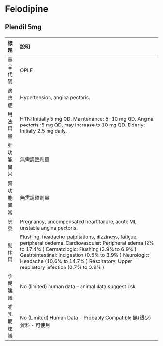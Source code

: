 # Felodipine

## Plendil 5mg

##### 

| 標題       | 說明                                                                                                                                                                                                                                                                                                          |
|:-----------|:--------------------------------------------------------------------------------------------------------------------------------------------------------------------------------------------------------------------------------------------------------------------------------------------------------------|
| 藥品代碼   | OPLE                                                                                                                                                                                                                                                                                                          |
| 適應症     | Hypertension, angina pectoris.                                                                                                                                                                                                                                                                                |
| 用法用量   | HTN: Initially 5 mg QD. Maintenance: 5-10 mg QD. Angina pectoris :5 mg QD, may increase to 10 mg QD. Elderly: Initially 2.5 mg daily.                                                                                                                                                                         |
| 肝功能異常 | 無需調整劑量                                                                                                                                                                                                                                                                                                  |
| 腎功能異常 | 無需調整劑量                                                                                                                                                                                                                                                                                                  |
| 禁忌       | Pregnancy, uncompensated heart failure, acute MI, unstable angina pectoris.                                                                                                                                                                                                                                   |
| 副作用     | Flushing, headache, palpitations, dizziness, fatigue, peripheral oedema. Cardiovascular: Peripheral edema (2% to 17.4% ) Dermatologic: Flushing (3.9% to 6.9% ) Gastrointestinal: Indigestion (0.5% to 3.9% ) Neurologic: Headache (10.6% to 14.7% ) Respiratory: Upper respiratory infection (0.7% to 3.9% ) |
| 孕期建議   | No (limited) human data – animal data suggest risk                                                                                                                                                                                                                                                            |
| 哺乳期建議 | No (Limited) Human Data - Probably Compatible 無(很少)資料 - 可使用                                                                                                                                                                                                                                           |

